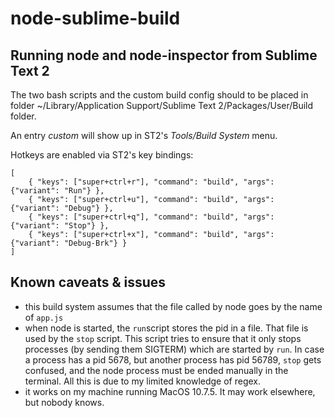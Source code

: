 node-sublime-build
==================
## Running node and node-inspector from Sublime Text 2

The two bash scripts and the custom build config should to be placed in folder   ~/Library/Application Support/Sublime Text 2/Packages/User/Build folder.

An entry _custom_ will show up in ST2's _Tools/Build System_ menu.

Hotkeys are enabled via ST2's key bindings:

	[
		{ "keys": ["super+ctrl+r"], "command": "build", "args": {"variant": "Run"} },
		{ "keys": ["super+ctrl+u"], "command": "build", "args": {"variant": "Debug"} },
		{ "keys": ["super+ctrl+q"], "command": "build", "args": {"variant": "Stop"} },
		{ "keys": ["super+ctrl+x"], "command": "build", "args": {"variant": "Debug-Brk"} }
	]

## Known caveats & issues

- this build system assumes that the file called by node goes by the name of `app.js`
- when node is started, the `run`script stores the pid in a file. That file is used by the `stop` script. This script tries to ensure that it only stops processes (by sending them SIGTERM) which are started by `run`. In case a process has a pid 5678, but another process has pid 56789, `stop` gets confused, and the node process must be ended manually in the terminal. All this is due to my limited knowledge of regex.
- it works on my machine running MacOS 10.7.5. It may work elsewhere, but nobody knows.


